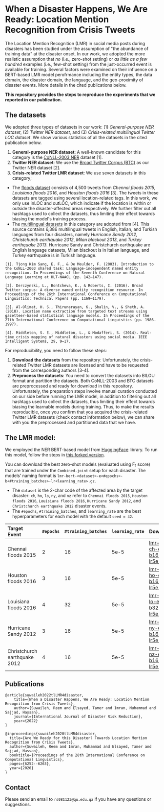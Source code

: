 # When a Disaster Happens, We Are Ready: Location Mention Recognition from Crisis Tweets

The Location Mention Recognition (LMR) in social media posts during disasters has been studied under the assumption of "the abundance of training data" at the disaster onset. In our work, we adopted the more realistic assumption that _no_ (i.e., zero-shot setting) or _as little as a few hundred_ examples (i.e., few-shot setting) from the just-occurred event is available for training. Several factors were examined on their influence on a BERT-based LMR model perofrmance including the entity types, the data domain, the disaster domain, the language, and the geo-proximity of disaster events. More details in the cited publications below.


**This repository provides the steps to reproduce the experiments that we reported in our publication.**

## The datasets

We adopted three types of datasets in our work: (1) _General-purpose NER dataset_, (2) _Twitter NER dataset_, and (3) _Crisis-related multilingual Twitter LOC dataset_. We show various statistics of all the datasets in the cited publication below. 

1. **General-purpose NER dataset**: A well-known candidate for this category is the [CoNLL-2003 NER](https://www.clips.uantwerpen.be/conll2003/ner/) dataset [1]. 
2. **Twitter NER dataset**: We use the [Broad Twitter Corpus (BTC)](https://github.com/GateNLP/broad_twitter_corpus) as our Twitter NER dataset [2].
3. **Crisis-related Twitter LMR dataset**: We use seven datasets in this category; 
- The [floods dataset](https://github.com/halolimat/LNEx) consists of 4,500 tweets from _Chennai floods 2015_, _Louisiana floods 2016_, and _Houston floods 2016_ [3]. The tweets in these datasets are tagged using several location-related tags. In this work, we only use inLOC and outLOC, which indicate if the location is within or outside the disaster-affected areas respectively. We further filter out all hashtags used to collect the datasets, thus limiting their effect towards biasing the model's training process.
- The [multilingual datasets](https://revealproject.eu/geoparse-benchmark-open-dataset/) in this category are adopted from [4]. This source contains 6,386 multilingual tweets in English, Italian, and Turkish languages from four disasters, namely _Hurricane Sandy 2012_, _Christchurch earthquake 2012_, _Milan blackout 2013_, and _Turkey earthquake 2013_. Hurricane Sandy and Christchurch earthquake are English language datasets, Milan blackout is in Italian language, and Turkey earthquake is in Turkish language.

```
[1]. Tjong Kim Sang, E. F., & De Meulder, F. (2003). Introduction to the CoNLL-2003 shared task: Language-independent named entity recognition. In Proceedings of the Seventh Conference on Natural Language Learning at HLT-NAACL (pp. 142–147).

[2]. Derczynski, L., Bontcheva, K., & Roberts, I. (2016). Broad Twitter corpus: A diverse named entity recognition resource. In Proceedings of the 26th International Conference on Computational Linguistics: Technical Papers (pp. 1169–1179).

[3]. Al-Olimat, H. S., Thirunarayan, K., Shalin, V., & Sheth, A. (2018). Location name extraction from targeted text streams using gazetteer-based statistical language models. In Proceedings of the 27th International Conference on Computational Linguistics (pp. 1986–1997).

[4]. Middleton, S. E., Middleton, L., & Modafferi, S. (2014). Real-time crisis mapping of natural disasters using social media. IEEE Intelligent Systems, 29, 9–17.
```

For reproducibility, you need to follow these steps:

1. **Download the datasets** from the repository: Unfortunately, the crisis-related Twitter LMR datasets are licensed and have to be requested from the corresponding authors [3-4]. 
2. **Preprocess the datasets**: You need to convert the datasets into BILOU format and partition the datasets. Both CoNLL-2003 and BTC datasets are preprocessed and ready for download in this repository. Unfortunately, the preparation steps involve manual curation conducted on our side before running the LMR model, in addition to filtering out all hashtags used to collect the datasets, thus limiting their effect towards biasing the learnable models during training. Thus, to make the results reproducible, once you confirm that you acquired the crisis-related Twitter LMR datasets (check contact information below), we can share with you the preprocessed and partitioned data that we have.


## The LMR model:
We employed the NER BERT-based model from [HuggingFace](https://huggingface.co/) library. To run this model, follow the steps in [this forked version](https://github.com/rsuwaileh/transformers/tree/master/examples/ner).

You can download the best zero-shot models (evaluated using F<sub>1</sub> score) that are trained under the `Combined.joint` setup for each disaster. The models' naming format is `lmr-bert-<dataset>-e<#epochs>-b<#training_batches>-lr<learning_rate>.gz`. 

- The `dataset` is the 2-char code of the affected area by the target disaster: `ch`, `ho`, `lo`, `ny`, and `nz` refer to `Chennai floods 2015`, `Houston floods 2016`, `Louisiana floods 2016`, `Hurricane Sandy 2012`, and `Christchurch earthquake 2012` disaster events.  
- The `#epochs`, `#training_batches`, and `learning_rate` are the best hyperparameters for each model with the default `seed = 42`. 

| Target Event | `#epochs` | `#training_batches` | `learning_rate` | Download |
|:-|:-|:-|:-|:-|
| Chennai floods 2015 | 2 | 16 | 5e-5 | [lmr-bert-ch-e2-b16-lr5e-5](https://qucloud-my.sharepoint.com/:u:/g/personal/rs081123_qu_edu_qa/EQ8rkIXFgbFPu1tSObDeyOgB9q-sY4jk2MDXFXuQ9xYG_Q?e=VfERRR) |
| Houston floods 2016 | 3 | 16 | 5e-5 | [lmr-bert-ho-e3-b16-lr5e-5](https://qucloud-my.sharepoint.com/:u:/g/personal/rs081123_qu_edu_qa/ETooV66h9pZKln6vPdfm2wsBTML4_gi31VR0FHqBbawGZg?e=h1bJRS) |
| Louisiana floods 2016 | 4 | 32 | 5e-5 | [lmr-bert-lo-e4-b32-lr5e-5](https://qucloud-my.sharepoint.com/:u:/g/personal/rs081123_qu_edu_qa/Eb5tTDOycLtOvpi-8uMlG2EB1Uw-FFWyjZJBHBUdhlqaOg?e=E2zL52) |
| Hurricane Sandy 2012 | 3 | 16 | 5e-5 | [lmr-bert-ny-e3-b16-lr5e-5](https://qucloud-my.sharepoint.com/:u:/g/personal/rs081123_qu_edu_qa/EdWE4uVJHwpPimWJ8G95WtIB9g48bDhvHpMjb8p9spsnOQ?e=T8C7E1) |
| Christchurch earthquake 2012 | 4 | 16 | 5e-5 | [lmr-bert-nz-e4-b16-lr5e-5](https://qucloud-my.sharepoint.com/:u:/g/personal/rs081123_qu_edu_qa/Ecrmyz_2LwVBtkEvtXzhYMkBTmJ7ZdhTVfxEuqsSXF008w?e=4pEwfd) |

## Publications
```
@article{suwaileh2022tlLMR4disaster,
    title={When a Disaster Happens, We Are Ready: Location Mention Recognition from Crisis Tweets},
    author={Suwaileh, Reem and Elsayed, Tamer and Imran, Muhammad and Sajjad, Hassan},
    journal={International Journal of Disaster Risk Reduction},
    year={2022}
}

@inproceedings{suwaileh2020tlLMR4disaster,
  title={Are We Ready for this Disaster? Towards Location Mention Recognition from Crisis Tweets},
  author={Suwaileh, Reem and Imran, Muhammad and Elsayed, Tamer and Sajjad, Hassan},
  booktitle={Proceedings of the 28th International Conference on Computational Linguistics},
  pages={6252--6263},
  year={2020}
}
```

## Contact
Please send an email to `rs081123@qu.edu.qa` if you have any questions or suggestions.
